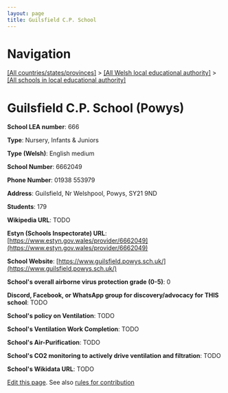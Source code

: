 ```yaml
---
layout: page
title: Guilsfield C.P. School
---
```

# Navigation

[[All countries/states/provinces]](../../..) > [[All Welsh local educational authority]](../..) > [[All schools in local educational authority]](..)

# Guilsfield C.P. School (Powys)

**School LEA number**: 666

**Type**: Nursery, Infants & Juniors

**Type (Welsh)**: English medium

**School Number**: 6662049

**Phone Number**: 01938 553979

**Address**: Guilsfield, Nr Welshpool, Powys, SY21 9ND

**Students**: 179

**Wikipedia URL**: TODO

**Estyn (Schools Inspectorate) URL**: [https://www.estyn.gov.wales/provider/6662049](https://www.estyn.gov.wales/provider/6662049)

**School Website**: [https://www.guilsfield.powys.sch.uk/](https://www.guilsfield.powys.sch.uk/)

**School's overall airborne virus protection grade (0-5)**: 0

**Discord, Facebook, or WhatsApp group for discovery/advocacy for THIS school**: TODO

**School's policy on Ventilation**: TODO

**School's Ventilation Work Completion**: TODO

**School's Air-Purification**: TODO

**School's CO2 monitoring to actively drive ventilation and filtration**: TODO

**School's Wikidata URL**: TODO




[Edit this page](https://github.com/VentilationProject/Wales/edit/prif/./Powys/Guilsfield_C.P._School.md). See also [rules for contribution](../../../contribution-rules/)